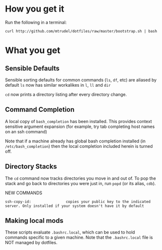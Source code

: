 # How you get it

Run the following in a terminal:

    curl http://github.com/mtrudel/dotfiles/raw/master/bootstrap.sh | bash    

# What you get

## Sensible Defaults

Sensible sorting defaults for common commands (`ls`, `df`, etc) are aliased by default
`ls` now has similar workalikes in `l`, `ll` and `dir`

`cd` now prints a directory listing after every directory change. 

## Command Completion

A local copy of `bash_completion` has been installed. This provides context sensitive argument expansion (for example, try tab completing host names on an ssh command)

Note that if a machine already has global bash completion installed (in `/etc/bash_completion`) then the local completion included herein is turned off.

## Directory Stacks

The `cd` command now tracks directories you move in and out of. To pop the stack and go back to directories you were just in, run `popd` (or its alias, `cdb`). 

NEW COMMANDS

    ssh-copy-id:				copies your public key to the indicated server. Only installed if your system doesn't have it by default

## Making local mods
These scripts evaluate `.bashrc.local`, which can be used to hold commands 
specific to a given machine. Note that the `.bashrc.local` file is NOT managed
by dotfiles.
